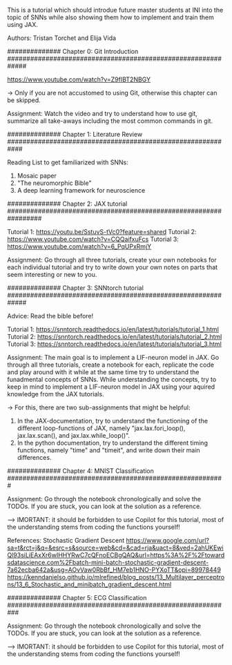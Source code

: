 This is a tutorial which should introdue future master students at INI into the topic of SNNs
while also showing them how to implement and train them using JAX.

Authors: Tristan Torchet and Elija Vida

############## Chapter 0: Git Introduction #############################################################

https://www.youtube.com/watch?v=Z9fIBT2NBGY

-> Only if you are not accustomed to using Git, otherwise this chapter can be skipped.

Assignment: 
Watch the video and try to understand how to use git, 
summarize all take-aways including the most common commands in git.


############## Chapter 1: Literature Review ############################################################

Reading List to get familiarized with SNNs:

1. Mosaic paper
2. "The neuromorphic Bible"
3. A deep learning framework for neuroscience


############## Chapter 2: JAX tutorial #################################################################

Tutorial 1: https://youtu.be/SstuvS-tVc0?feature=shared
Tutorial 2: https://www.youtube.com/watch?v=CQQaifxuFcs
Tutorial 3: https://www.youtube.com/watch?v=6_PqUPxRmjY

Assignment: 
Go through all three tutorials, create your own notebooks for each individual tutorial 
and try to write down your own notes on parts that seem interesting or new to you.

############## Chapter 3: SNNtorch tutorial #############################################################

Advice: Read the bible before!

Tutorial 1: https://snntorch.readthedocs.io/en/latest/tutorials/tutorial_1.html
Tutorial 2: https://snntorch.readthedocs.io/en/latest/tutorials/tutorial_2.html
Tutorial 3: https://snntorch.readthedocs.io/en/latest/tutorials/tutorial_3.html

Assignment: 
The main goal is to implement a LIF-neuron model in JAX. Go through all three tutorials, 
create a notebook for each, replicate the code and play around with it while at the same time 
try to understand the funadmental concepts of SNNs. 
While understanding the concepts, try to keep in mind to implement a LIF-neuron model in JAX 
using your aquired knowledge from the JAX tutorials.

-> For this, there are two sub-assignments that might be helpful:
1. In the JAX-documentation, try to understand the functioning of the different loop-functions of JAX,
namely "jax.lax.fori_loop(), jax.lax.scan(), and jax.lax.while_loop()".
2. In the python documentation, try to understand the different timing functions, 
namely "time" and "timeit", and write down their main differences.

############## Chapter 4: MNIST Classification #########################################################

Assignment: 
Go through the notebook chronologically and solve the TODOs. 
If you are stuck, you can look at the solution as a reference.

--> IMORTANT: it should be forbidden to use Copilot for this tutorial, 
most of the understanding stems from coding the functions yourself!

References: Stochastic Gradient Descent 
https://www.google.com/url?sa=t&rct=j&q=&esrc=s&source=web&cd=&cad=rja&uact=8&ved=2ahUKEwiQl93siLiEAxXr6wIHHYRwC7cQFnoECBgQAQ&url=https%3A%2F%2Ftowardsdatascience.com%2Fbatch-mini-batch-stochastic-gradient-descent-7a62ecba642a&usg=AOvVaw0RbBf_HM7eb1HNO-PYXoTT&opi=89978449
https://kenndanielso.github.io/mlrefined/blog_posts/13_Multilayer_perceptrons/13_6_Stochastic_and_minibatch_gradient_descent.html


############## Chapter 5: ECG Classification ###########################################################

Assignment: 
Go through the notebook chronologically and solve the TODOs. 
If you are stuck, you can look at the solution as a reference.

--> IMORTANT: it should be forbidden to use Copilot for this tutorial, 
most of the understanding stems from coding the functions yourself!
